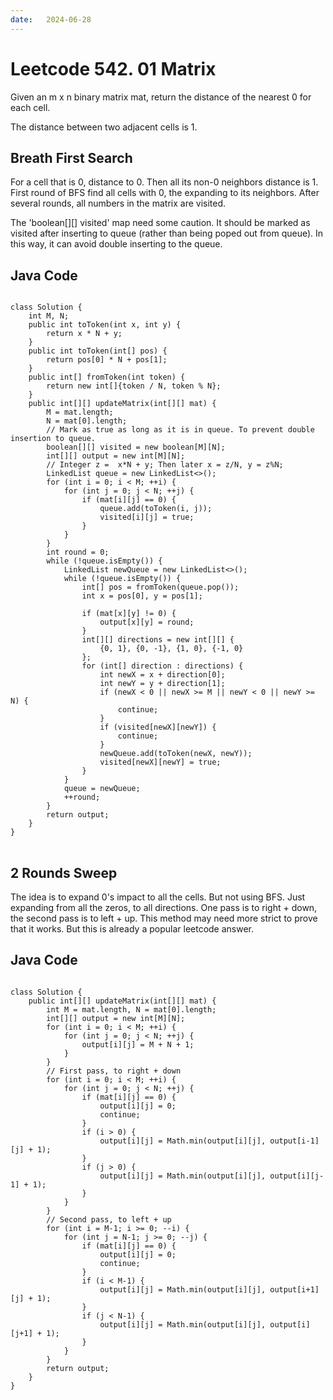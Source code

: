 ```yaml
---
date:   2024-06-28
---
```


# Leetcode 542. 01 Matrix

Given an m x n binary matrix mat, return the distance of the nearest 0 for each cell.

The distance between two adjacent cells is 1.

## Breath First Search
For a cell that is 0, distance to 0. Then all its non-0 neighbors distance is 1. First round of BFS find all cells with 0, the expanding to its neighbors. After several rounds, all numbers in the matrix are visited.

The 'boolean[][] visited' map need some caution. It should be marked as visited after inserting to queue (rather than being poped out from queue). In this way, it can avoid double inserting to the queue.

## Java Code
<pre>
<code>
class Solution {
    int M, N;
    public int toToken(int x, int y) {
        return x * N + y;
    }
    public int toToken(int[] pos) {
        return pos[0] * N + pos[1];
    }
    public int[] fromToken(int token) {
        return new int[]{token / N, token % N};
    }
    public int[][] updateMatrix(int[][] mat) {
        M = mat.length;
        N = mat[0].length;
        // Mark as true as long as it is in queue. To prevent double insertion to queue.
        boolean[][] visited = new boolean[M][N];
        int[][] output = new int[M][N];
        // Integer z =  x*N + y; Then later x = z/N, y = z%N;
        LinkedList<Integer> queue = new LinkedList<>();
        for (int i = 0; i < M; ++i) {
            for (int j = 0; j < N; ++j) {
                if (mat[i][j] == 0) {
                    queue.add(toToken(i, j));
                    visited[i][j] = true;
                }
            }
        }
        int round = 0;
        while (!queue.isEmpty()) {
            LinkedList<Integer> newQueue = new LinkedList<>();
            while (!queue.isEmpty()) {
                int[] pos = fromToken(queue.pop());
                int x = pos[0], y = pos[1];
                
                if (mat[x][y] != 0) {
                    output[x][y] = round;
                }
                int[][] directions = new int[][] {
                    {0, 1}, {0, -1}, {1, 0}, {-1, 0}
                };
                for (int[] direction : directions) {
                    int newX = x + direction[0];
                    int newY = y + direction[1];
                    if (newX < 0 || newX >= M || newY < 0 || newY >= N) {
                        continue;
                    }
                    if (visited[newX][newY]) {
                        continue;
                    }
                    newQueue.add(toToken(newX, newY));
                    visited[newX][newY] = true;
                }
            }
            queue = newQueue;
            ++round;
        }
        return output;
    }
}
</code>
</pre>

## 2 Rounds Sweep
The idea is to expand 0's impact to all the cells. But not using BFS. Just expanding from all the
zeros, to all directions. One pass is to right + down, the second pass is to left + up. This method may need more strict to prove that it works. But this is already a popular leetcode answer.


## Java Code
<pre>
<code>
class Solution {
    public int[][] updateMatrix(int[][] mat) {
        int M = mat.length, N = mat[0].length;
        int[][] output = new int[M][N];
        for (int i = 0; i < M; ++i) {
            for (int j = 0; j < N; ++j) {
                output[i][j] = M + N + 1;
            }
        }
        // First pass, to right + down
        for (int i = 0; i < M; ++i) {
            for (int j = 0; j < N; ++j) {
                if (mat[i][j] == 0) {
                    output[i][j] = 0;
                    continue;
                }
                if (i > 0) {
                    output[i][j] = Math.min(output[i][j], output[i-1][j] + 1);
                }
                if (j > 0) {
                    output[i][j] = Math.min(output[i][j], output[i][j-1] + 1);
                }
            }
        }
        // Second pass, to left + up
        for (int i = M-1; i >= 0; --i) {
            for (int j = N-1; j >= 0; --j) {
                if (mat[i][j] == 0) {
                    output[i][j] = 0;
                    continue;
                }
                if (i < M-1) {
                    output[i][j] = Math.min(output[i][j], output[i+1][j] + 1);
                }
                if (j < N-1) {
                    output[i][j] = Math.min(output[i][j], output[i][j+1] + 1);
                }
            }
        }
        return output;
    }
}
</code>
</pre>